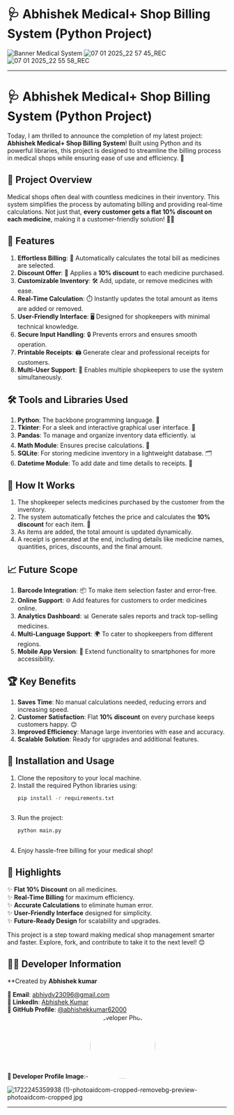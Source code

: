 # 🩺 Abhishek Medical+ Shop Billing System (Python Project)  
![Banner Medical System](https://github.com/user-attachments/assets/65dd87f0-e592-4c9c-8bd6-ccee40477b5c)
![07 01 2025_22 57 45_REC](https://github.com/user-attachments/assets/d2ad779f-924f-48d3-93d0-00aac39b43ae)
![07 01 2025_22 55 58_REC](https://github.com/user-attachments/assets/148f6370-d5c1-4613-a1f5-82ef381b6cb2)

---

# 🩺 Abhishek Medical+ Shop Billing System (Python Project)  

Today, I am thrilled to announce the completion of my latest project: **Abhishek Medical+ Shop Billing System**! Built using Python and its powerful libraries, this project is designed to streamline the billing process in medical shops while ensuring ease of use and efficiency. 🚀  


## 📜 Project Overview  
Medical shops often deal with countless medicines in their inventory. This system simplifies the process by automating billing and providing real-time calculations. Not just that, **every customer gets a flat 10% discount on each medicine**, making it a customer-friendly solution! 💊💸  


## 🌟 Features  
1. **Effortless Billing**: 🧾 Automatically calculates the total bill as medicines are selected.  
2. **Discount Offer**: 🎁 Applies a **10% discount** to each medicine purchased.  
3. **Customizable Inventory**: 🛠️ Add, update, or remove medicines with ease.  
4. **Real-Time Calculation**: ⏱️ Instantly updates the total amount as items are added or removed.  
5. **User-Friendly Interface**: 🖥️ Designed for shopkeepers with minimal technical knowledge.  
6. **Secure Input Handling**: 🔒 Prevents errors and ensures smooth operation.  
7. **Printable Receipts**: 🖨️ Generate clear and professional receipts for customers.  
8. **Multi-User Support**: 👥 Enables multiple shopkeepers to use the system simultaneously.  


## 🛠️ Tools and Libraries Used  
1. **Python**: The backbone programming language. 🐍  
2. **Tkinter**: For a sleek and interactive graphical user interface. 🎨  
3. **Pandas**: To manage and organize inventory data efficiently. 📊  
4. **Math Module**: Ensures precise calculations. 🧮  
5. **SQLite**: For storing medicine inventory in a lightweight database. 🗂️  
6. **Datetime Module**: To add date and time details to receipts. 📅  


## 📝 How It Works  
1. The shopkeeper selects medicines purchased by the customer from the inventory.  
2. The system automatically fetches the price and calculates the **10% discount** for each item. 🤑  
3. As items are added, the total amount is updated dynamically.  
4. A receipt is generated at the end, including details like medicine names, quantities, prices, discounts, and the final amount.  


## 📈 Future Scope  
1. **Barcode Integration**: 📦 To make item selection faster and error-free.  
2. **Online Support**: 🌐 Add features for customers to order medicines online.  
3. **Analytics Dashboard**: 📊 Generate sales reports and track top-selling medicines.  
4. **Multi-Language Support**: 🌍 To cater to shopkeepers from different regions.  
5. **Mobile App Version**: 📱 Extend functionality to smartphones for more accessibility.  


## 🏆 Key Benefits  
1. **Saves Time**: No manual calculations needed, reducing errors and increasing speed.  
2. **Customer Satisfaction**: Flat **10% discount** on every purchase keeps customers happy. 😊  
3. **Improved Efficiency**: Manage large inventories with ease and accuracy.  
4. **Scalable Solution**: Ready for upgrades and additional features.  



## 🚀 Installation and Usage  
1. Clone the repository to your local machine.  
2. Install the required Python libraries using:  
   ```bash  
   pip install -r requirements.txt  
  
3. Run the project:  
   ```bash  
   python main.py  
  
4. Enjoy hassle-free billing for your medical shop!  



## 🌟 Highlights  
✨ **Flat 10% Discount** on all medicines.  
✨ **Real-Time Billing** for maximum efficiency.  
✨ **Accurate Calculations** to eliminate human error.  
✨ **User-Friendly Interface** designed for simplicity.  
✨ **Future-Ready Design** for scalability and upgrades.  


This project is a step toward making medical shop management smarter and faster. Explore, fork, and contribute to take it to the next level! 😊  


## 👨‍💻 Developer Information
**Created by **Abhishek kumar** 

**📧 Email**: [abhiydv23096@gmail.com](mailto:abhiydv23096@gmail.com)  
**🔗 LinkedIn**: [Abhishek Kumar](https://www.linkedin.com/in/abhishek-kumar-70a69829a/)  
**🐙 GitHub Profile**: [@abhishekkumar62000](https://github.com/abhishekkumar62000)  
**📸 Developer Profile Image**:- <img src="![1722245359938 (1)-photoaidcom-cropped-removebg-preview-photoaidcom-cropped jpg](https://github.com/user-attachments/assets/31ddd1bd-ccd9-46a4-921b-139d381f6f01)" width="150" height="150" style="border-radius: 50%;" alt="Developer Photo">

![1722245359938 (1)-photoaidcom-cropped-removebg-preview-photoaidcom-cropped jpg](https://github.com/user-attachments/assets/31ddd1bd-ccd9-46a4-921b-139d381f6f01)


---  

